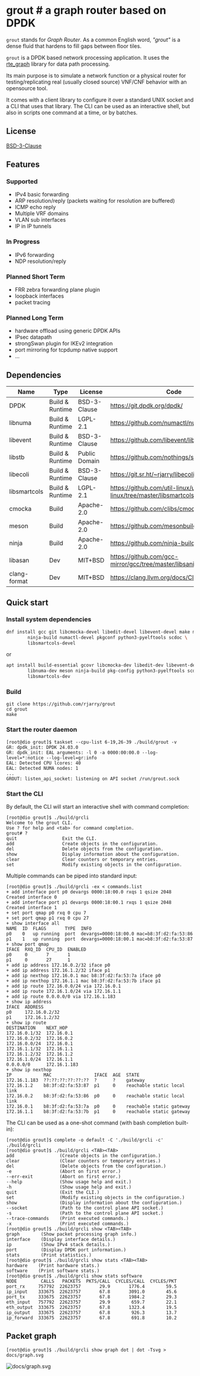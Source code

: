 # grout # a graph router based on DPDK

`grout` stands for *Graph Router*. As a common English word, *"grout"* is
a dense fluid that hardens to fill gaps between floor tiles.

`grout` is a DPDK based network processing application. It uses the [rte_graph]
library for data path processing.

Its main purpose is to simulate a network function or a physical router for
testing/replicating real (usually closed source) VNF/CNF behavior with an
opensource tool.

It comes with a client library to configure it over a standard UNIX socket and
a CLI that uses that library. The CLI can be used as an interactive shell, but
also in scripts one command at a time, or by batches.

[rte_graph]: http://doc.dpdk.org/guides/prog_guide/graph_lib.html

## License

[BSD-3-Clause](https://spdx.org/licenses/BSD-3-Clause.html)

## Features

### Supported

* IPv4 basic forwarding
* ARP resolution/reply (packets waiting for resolution are buffered)
* ICMP echo reply
* Multiple VRF domains
* VLAN sub interfaces
* IP in IP tunnels

### In Progress

* IPv6 forwarding
* NDP resolution/reply

### Planned Short Term

* FRR zebra forwarding plane plugin
* loopback interfaces
* packet tracing

### Planned Long Term

* hardware offload using generic DPDK APIs
* IPsec datapath
* strongSwan plugin for IKEv2 integration
* port mirroring for tcpdump native support
* ...

## Dependencies

| Name | Type | License | Code |
|------|------|---------|------|
| DPDK | Build & Runtime | BSD-3-Clause | https://git.dpdk.org/dpdk/ |
| libnuma | Build & Runtime | LGPL-2.1 | https://github.com/numactl/numactl |
| libevent | Build & Runtime | BSD-3-Clause | https://github.com/libevent/libevent |
| libstb | Build & Runtime | Public Domain | https://github.com/nothings/stb |
| libecoli | Build & Runtime | BSD-3-Clause | https://git.sr.ht/~rjarry/libecoli |
| libsmartcols | Build & Runtime | LGPL-2.1 | https://github.com/util-linux/util-linux/tree/master/libsmartcols |
| cmocka | Build | Apache-2.0 | https://github.com/clibs/cmocka |
| meson | Build | Apache-2.0 | https://github.com/mesonbuild/meson |
| ninja | Build | Apache-2.0 | https://github.com/ninja-build/ninja |
| libasan | Dev | MIT+BSD | https://github.com/gcc-mirror/gcc/tree/master/libsanitizer |
| clang-format | Dev | MIT+BSD | https://clang.llvm.org/docs/ClangFormat.html |

## Quick start

### Install system dependencies

```sh
dnf install gcc git libcmocka-devel libedit-devel libevent-devel make meson \
        ninja-build numactl-devel pkgconf python3-pyelftools scdoc \
        libsmartcols-devel
```

or

```sh
apt install build-essential gcovr libcmocka-dev libedit-dev libevent-dev \
        libnuma-dev meson ninja-build pkg-config python3-pyelftools scdoc \
        libsmartcols-dev
```

### Build

```
git clone https://github.com/rjarry/grout
cd grout
make
```

### Start the router daemon

```console
[root@dio grout]$ taskset --cpu-list 6-19,26-39 ./build/grout -v
GR: dpdk_init: DPDK 24.03.0
GR: dpdk_init: EAL arguments: -l 0 -a 0000:00:00.0 --log-level=*:notice --log-level=gr:info
EAL: Detected CPU lcores: 40
EAL: Detected NUMA nodes: 1
...
GROUT: listen_api_socket: listening on API socket /run/grout.sock
```

### Start the CLI

By default, the CLI will start an interactive shell with command completion:

```console
[root@dio grout]$ ./build/grcli
Welcome to the grout CLI.
Use ? for help and <tab> for command completion.
grout# ?
quit                 Exit the CLI.
add                  Create objects in the configuration.
del                  Delete objects from the configuration.
show                 Display information about the configuration.
clear                Clear counters or temporary entries.
set                  Modify existing objects in the configuration.
```

Multiple commands can be piped into standard input:

```console
[root@dio grout]$ ./build/grcli -ex < commands.list
+ add interface port p0 devargs 0000:18:00.0 rxqs 1 qsize 2048
Created interface 0
+ add interface port p1 devargs 0000:18:00.1 rxqs 1 qsize 2048
Created interface 1
+ set port qmap p0 rxq 0 cpu 7
+ set port qmap p1 rxq 0 cpu 27
+ show interface all
NAME  ID  FLAGS       TYPE  INFO
p0    0   up running  port  devargs=0000:18:00.0 mac=b8:3f:d2:fa:53:86
p1    1   up running  port  devargs=0000:18:00.1 mac=b8:3f:d2:fa:53:87
+ show port qmap
IFACE  RXQ_ID  CPU_ID  ENABLED
p0     0       7       1
p1     0       27      1
+ add ip address 172.16.0.2/32 iface p0
+ add ip address 172.16.1.2/32 iface p1
+ add ip nexthop 172.16.0.1 mac b8:3f:d2:fa:53:7a iface p0
+ add ip nexthop 172.16.1.1 mac b8:3f:d2:fa:53:7b iface p1
+ add ip route 172.16.0.0/24 via 172.16.0.1
+ add ip route 172.16.1.0/24 via 172.16.1.1
+ add ip route 0.0.0.0/0 via 172.16.1.183
+ show ip address
IFACE  ADDRESS
p0     172.16.0.2/32
p1     172.16.1.2/32
+ show ip route
DESTINATION    NEXT_HOP
172.16.0.1/32  172.16.0.1
172.16.0.2/32  172.16.0.2
172.16.0.0/24  172.16.0.1
172.16.1.1/32  172.16.1.1
172.16.1.2/32  172.16.1.2
172.16.1.0/24  172.16.1.1
0.0.0.0/0      172.16.1.183
+ show ip nexthop
IP            MAC                IFACE  AGE  STATE
172.16.1.183  ??:??:??:??:??:??  ?      ?    gateway
172.16.1.2    b8:3f:d2:fa:53:87  p1     0    reachable static local link
172.16.0.2    b8:3f:d2:fa:53:86  p0     0    reachable static local link
172.16.0.1    b8:3f:d2:fa:53:7a  p0     0    reachable static gateway
172.16.1.1    b8:3f:d2:fa:53:7b  p1     0    reachable static gateway
```

The CLI can be used as a one-shot command (with bash completion built-in):

```console
[root@dio grout]$ complete -o default -C './build/grcli -c' ./build/grcli
[root@dio grout]$ ./build/grcli <TAB><TAB>
add                 (Create objects in the configuration.)
clear               (Clear counters or temporary entries.)
del                 (Delete objects from the configuration.)
-e                  (Abort on first error.)
--err-exit          (Abort on first error.)
--help              (Show usage help and exit.)
-h                  (Show usage help and exit.)
quit                (Exit the CLI.)
set                 (Modify existing objects in the configuration.)
show                (Display information about the configuration.)
--socket            (Path to the control plane API socket.)
-s                  (Path to the control plane API socket.)
--trace-commands    (Print executed commands.)
-x                  (Print executed commands.)
[root@dio grout]$ ./build/grcli show <TAB><TAB>
graph        (Show packet processing graph info.)
interface    (Display interface details.)
ip           (Show IPv4 stack details.)
port         (Display DPDK port information.)
stats        (Print statistics.)
[root@dio grout]$ ./build/grcli show stats <TAB><TAB>
hardware    (Print hardware stats.)
software    (Print software stats.)
[root@dio grout]$ ./build/grcli show stats software
NODE         CALLS   PACKETS  PKTS/CALL  CYCLES/CALL  CYCLES/PKT
port_rx     757792  22623757       29.9       1776.4        59.5
ip_input    333675  22623757       67.8       3091.0        45.6
port_tx     333675  22623757       67.8       1984.2        29.3
eth_input   757792  22623757       29.9        659.7        22.1
eth_output  333675  22623757       67.8       1323.4        19.5
ip_output   333675  22623757       67.8        926.3        13.7
ip_forward  333675  22623757       67.8        691.8        10.2
```

## Packet graph

```console
[root@dio grout]$ ./build/grcli show graph dot | dot -Tsvg > docs/graph.svg
```

![docs/graph.svg](https://raw.githubusercontent.com/rjarry/grout/main/docs/graph.svg)
